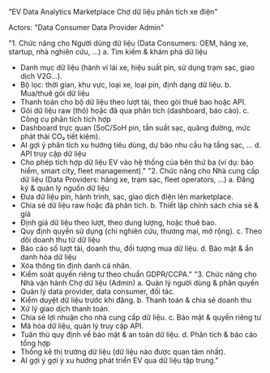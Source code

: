 "EV Data Analytics Marketplace
Chợ dữ liệu phân tích xe điện"

Actors:
"Data Consumer
Data Provider
Admin"

"1. Chức năng cho Người dùng dữ liệu (Data Consumers: OEM, hãng xe, startup, nhà nghiên cứu, ...)
a. Tìm kiếm & khám phá dữ liệu
+ Danh mục dữ liệu (hành vi lái xe, hiệu suất pin, sử dụng trạm sạc, giao dịch V2G...).
+ Bộ lọc: thời gian, khu vực, loại xe, loại pin, định dạng dữ liệu.
b. Mua/thuê gói dữ liệu
+ Thanh toán cho bộ dữ liệu theo lượt tải, theo gói thuê bao hoặc API.
+ Gói dữ liệu raw (thô) hoặc đã qua phân tích (dashboard, báo cáo).
c. Công cụ phân tích tích hợp
+ Dashboard trực quan (SoC/SoH pin, tần suất sạc, quãng đường, mức phát thải CO₂ tiết kiệm).
+ AI gợi ý phân tích xu hướng tiêu dùng, dự báo nhu cầu hạ tầng sạc, ...
d. API truy cập dữ liệu
+ Cho phép tích hợp dữ liệu EV vào hệ thống của bên thứ ba (ví dụ: bảo hiểm, smart city, fleet management)."
"2. Chức năng cho Nhà cung cấp dữ liệu (Data Providers: hãng xe, trạm sạc, fleet operators, ...)
a. Đăng ký & quản lý nguồn dữ liệu
+ Đưa dữ liệu pin, hành trình, sạc, giao dịch điện lên marketplace.
+ Chia sẻ dữ liệu raw hoặc đã phân tích.
b. Thiết lập chính sách chia sẻ & giá
+ Định giá dữ liệu theo lượt, theo dung lượng, hoặc thuê bao.
+ Quy định quyền sử dụng (chỉ nghiên cứu, thương mại, mở rộng).
c. Theo dõi doanh thu từ dữ liệu
+ Báo cáo số lượt tải, doanh thu, đối tượng mua dữ liệu.
d. Bảo mật & ẩn danh hóa dữ liệu
+ Xóa thông tin định danh cá nhân.
+ Kiểm soát quyền riêng tư theo chuẩn GDPR/CCPA."
"3. Chức năng cho Nhà vận hành Chợ dữ liệu (Admin)
a. Quản lý người dùng & phân quyền
+ Quản lý data provider, data consumer, đối tác.
+ Kiểm duyệt dữ liệu trước khi đăng.
b. Thanh toán & chia sẻ doanh thu
+ Xử lý giao dịch thanh toán.
+ Chia sẻ lợi nhuận cho nhà cung cấp dữ liệu.
c. Bảo mật & quyền riêng tư
+ Mã hóa dữ liệu, quản lý truy cập API.
+ Tuân thủ quy định về bảo mật & an toàn dữ liệu.
d. Phân tích & báo cáo tổng hợp
+ Thống kê thị trường dữ liệu (dữ liệu nào được quan tâm nhất).
+ AI gợi ý gợi ý xu hướng phát triển EV qua dữ liệu tập trung."

